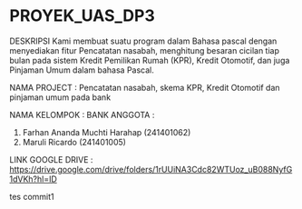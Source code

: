 # PROYEK_UAS_DP3

DESKRIPSI
Kami membuat suatu program dalam Bahasa pascal dengan menyediakan fitur Pencatatan nasabah, menghitung besaran cicilan tiap bulan pada sistem Kredit Pemilikan Rumah (KPR), Kredit Otomotif, dan juga Pinjaman Umum dalam bahasa Pascal.

NAMA PROJECT : Pencatatan nasabah, skema KPR, Kredit Otomotif dan pinjaman umum pada bank

NAMA KELOMPOK : BANK
ANGGOTA :
1. Farhan Ananda Muchti Harahap (241401062)
2. Maruli Ricardo (241401005)

LINK GOOGLE DRIVE : https://drive.google.com/drive/folders/1rUUiNA3Cdc82WTUoz_uB088NyfG1dVKh?hl=ID

tes commit1

